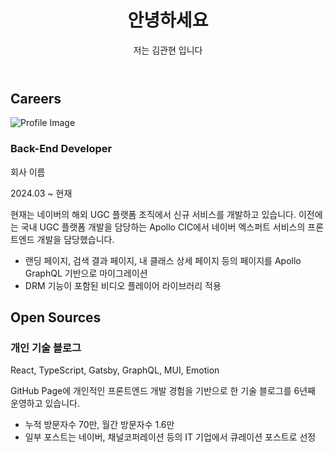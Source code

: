 <!DOCTYPE html>
<html lang="en">

<head>
    <meta charset="UTF-8">
    <meta name="viewport" content="width=device-width, initial-scale=1.0">
    <title>Resume</title>
    <link href="https://cdn.jsdelivr.net/npm/tailwindcss@3.4.1/dist/tailwind.min.css" rel="stylesheet">
</head>

<body class="bg-gray-100 text-gray-900">
    <div class="max-w-3xl mx-auto p-4">
        <header class="mb-8">
            <h1 class="text-3xl font-bold">안녕하세요</h1>
            <p class="mt-2">저는 김관현 입니다</p>
        </header>
        <section class="mb-8">
            <h2 class="text-2xl font-semibold">Careers</h2>
            <div class="mt-4">
                <div class="bg-white shadow-md rounded p-4 mb-4 flex">
                    <img src="../blog/img/resume/futura.jpg" alt="Profile Image" class="w-24 h-24 mr-4">
                    <div>
                        <h3 class="text-xl font-semibold">Back-End Developer</h3>
                        <p class="text-lg font-medium">회사 이름</p>
                        <p class="text-sm text-gray-600">2024.03 ~ 현재</p>
                        <p class="mt-2">현재는 네이버의 해외 UGC 플랫폼 조직에서 신규 서비스를 개발하고 있습니다. 이전에는 국내 UGC 플랫폼 개발을 담당하는 Apollo CIC에서 네이버 엑스퍼트 서비스의 프론트엔드 개발을 담당했습니다.</p>
                        <ul class="list-disc pl-5 mt-2">
                            <li>랜딩 페이지, 검색 결과 페이지, 내 클래스 상세 페이지 등의 페이지를 Apollo GraphQL 기반으로 마이그레이션</li>
                            <li>DRM 기능이 포함된 비디오 플레이어 라이브러리 적용</li>
                        </ul>
                    </div>
                </div>
            </div>
        </section>
        <section class="mb-8">
            <h2 class="text-2xl font-semibold">Open Sources</h2>
            <div class="mt-4">
                <div class="bg-white shadow-md rounded p-4 mb-4">
                    <h3 class="text-xl font-semibold">개인 기술 블로그</h3>
                    <p class="text-sm text-gray-600">React, TypeScript, Gatsby, GraphQL, MUI, Emotion</p>
                    <p class="mt-2">GitHub Page에 개인적인 프론트엔드 개발 경험을 기반으로 한 기술 블로그를 6년째 운영하고 있습니다.</p>
                    <ul class="list-disc pl-5 mt-2">
                        <li>누적 방문자수 70만, 월간 방문자수 1.6만</li>
                        <li>일부 포스트는 네이버, 채널코퍼레이션 등의 IT 기업에서 큐레이션 포스트로 선정</li>
                    </ul>
                </div>
                <!-- Add more open source projects similarly -->
            </div>
        </section>
        <!-- Add other sections like Activities, Educations similarly -->
    </div>
</body>

</html>